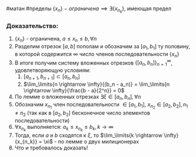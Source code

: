 #матан #пределы
$\{x_{n}\} \ - \ ограничена \implies \exists \{ x_{n_k}\}$, имеющая предел

### Доказательство:
1. $\{x_{n}\}$ - ограничена, $a \leq x_{n} \leq b, \forall n$
2. Разделим отрезок $[a, b]$ пополам и обозначим за $[a_{1}, b_{1}]$ ту половину, в которой содержится $\infty$ число членов последовательности $\{x_{n}\}$
3. В итоге получим систему вложенных отрезков $\{ [a_n, b_n]\}^{\infty}_{n = 1}$, удовлетворяющую условиям:
	1. $[a_{n + 1}, b_{n + 1}] \subset [a_n, b_n]$
	2. $\lim_\limits{n \rightarrow \infty}{(b_n - a_n)} = \lim_\limits{n \rightarrow \infty}{\frac{b - a}{2^n}} = 0$
4. По лемме о вложенных отрезках $\exists \xi \in [a_n, b_n], \forall n$
5. Обозначим $x_{n_1}$ член последовательности $\in [a_1, b_1]$, $x_{n_2} \in [a_2, b_2], n_1 \neq n_2$ (так как в $[a_2, b_2]$ бесконечное число элементов последовательности)
6. $\forall x_{n_k}$ выполняется: $a_k \leq x_{n_k} \leq b_k, k \rightarrow \infty$
7. Тогда, если _a_ и _b_ сходятся к $\xi$, то $\lim_\limits{k \rightarrow \infty}{x_{n_k}} = \xi$ - по лемме о двух милиционерах
8. Что и требовалось доказать!